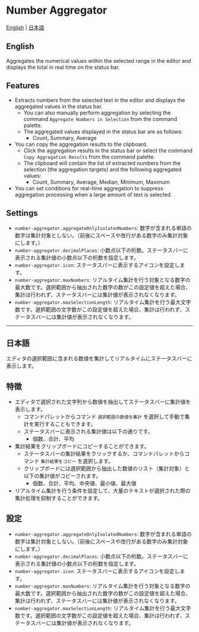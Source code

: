 # Number Aggregator

[English](#English) | [日本語](#日本語)

## English

Aggregates the numerical values within the selected range in the editor and displays the total in real time on the status bar.

## Features

- Extracts numbers from the selected text in the editor and displays the aggregated values in the status bar.
  - You can also manually perform aggregation by selecting the command `Aggregate Numbers in Selection` from the command palette.
  - The aggregated values displayed in the status bar are as follows:
    - Count, Summary, Average
- You can copy the aggregation results to the clipboard.
  - Click the aggregation results in the status bar or select the command `Copy Aggregation Results` from the command palette.
  - The clipboard will contain the list of extracted numbers from the selection (the aggregation targets) and the following aggregated values:
    - Count, Summary, Average, Median, Minimum, Maximum
- You can set conditions for real-time aggregation to suppress aggregation processing when a large amount of text is selected.

## Settings

- `number-aggregator.aggregateOnlyIsolatedNumbers`: 数字が含まれる単語の数字は集計対象としない。（前後にスペースや改行がある数字のみ集計対象にします。）
- `number-aggregator.decimalPlaces`: 小数点以下の桁数。ステータスバーに表示される集計値の小数点以下の桁数を指定します。
- `number-aggregator.icon`: ステータスバーに表示するアイコンを設定します。
- `number-aggregator.maxNumbers`: リアルタイム集計を行う対象となる数字の最大数です。選択範囲から抽出された数字の数がこの設定値を超えた場合、集計は行われず、ステータスバーには集計値が表示されなくなります。
- `number-aggregator.maxSelectionLength`: リアルタイム集計を行う最大文字数です。選択範囲の文字数がこの設定値を超えた場合、集計は行われず、ステータスバーには集計値が表示されなくなります。

---

## 日本語

エディタの選択範囲に含まれる数値を集計してリアルタイムにステータスバーに表示します。

## 特徴

- エディタで選択された文字列から数値を抽出してステータスバーに集計値を表示します。
  - コマンドパレットからコマンド `選択範囲の数値を集計` を選択して手動で集計を実行することもできます。
  - ステータスバーに表示される集計値は以下の通りです。
    - 個数、合計、平均
- 集計結果をクリップボードにコピーすることができます。
  - ステータスバーの集計結果をクリックするか、コマンドパレットからコマンド `集計結果をコピー` を選択します。
  - クリップボードには選択範囲から抽出した数値のリスト（集計対象）と以下の集計値がコピーされます。
    - 個数、合計、平均、中央値、最小値、最大値
- リアルタイム集計を行う条件を設定して、大量のテキストが選択された際の集計処理を抑制することができます。

## 設定

- `number-aggregator.aggregateOnlyIsolatedNumbers`: 数字が含まれる単語の数字は集計対象としない。（前後にスペースや改行がある数字のみ集計対象にします。）
- `number-aggregator.decimalPlaces`: 小数点以下の桁数。ステータスバーに表示される集計値の小数点以下の桁数を指定します。
- `number-aggregator.icon`: ステータスバーに表示するアイコンを設定します。
- `number-aggregator.maxNumbers`: リアルタイム集計を行う対象となる数字の最大数です。選択範囲から抽出された数字の数がこの設定値を超えた場合、集計は行われず、ステータスバーには集計値が表示されなくなります。
- `number-aggregator.maxSelectionLength`: リアルタイム集計を行う最大文字数です。選択範囲の文字数がこの設定値を超えた場合、集計は行われず、ステータスバーには集計値が表示されなくなります。
